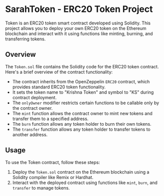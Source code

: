 # SarahToken - ERC20 Token Project

Token is an ERC20 token smart contract developed using Solidity. This project allows you to deploy your own ERC20 token on the Ethereum blockchain and interact with it using functions like minting, burning, and transferring tokens.

## Overview

The `Token.sol` file contains the Solidity code for the ERC20 token contract. Here's a brief overview of the contract functionality:

- The contract inherits from the OpenZeppelin `ERC20` contract, which provides standard ERC20 token functionality.
- It sets the token name to "Krishna Token" and symbol to "KS" during contract deployment.
- The `onlyOwner` modifier restricts certain functions to be callable only by the contract owner.
- The `mint` function allows the contract owner to mint new tokens and transfer them to a specified address.
- The `burn` function allows any token holder to burn their own tokens.
- The `transfer` function allows any token holder to transfer tokens to another address.

## Usage

To use the Token contract, follow these steps:

1. Deploy the `Token.sol` contract on the Ethereum blockchain using a Solidity compiler like Remix or Hardhat.
2. Interact with the deployed contract using functions like `mint`, `burn`, and `transfer` to manage tokens.

